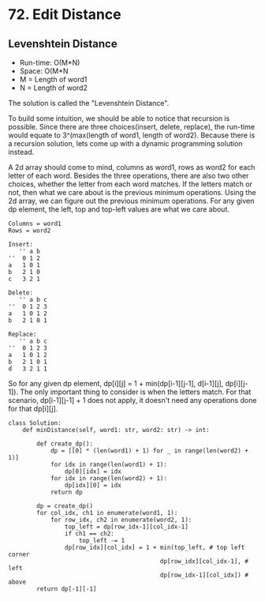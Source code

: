# 72. Edit Distance

## Levenshtein Distance
- Run-time: O(M*N)
- Space: O(M*N
- M = Length of word1
- N = Length of word2

The solution is called the "Levenshtein Distance".

To build some intuition, we should be able to notice that recursion is possible.
Since there are three choices(insert, delete, replace), the run-time would equate to 3^(max(length of word1, length of word2).
Because there is a recursion solution, lets come up with a dynamic programming solution instead.

A 2d array should come to mind, columns as word1, rows as word2 for each letter of each word.
Besides the three operations, there are also two other choices, whether the letter from each word matches.
If the letters match or not, then what we care about is the previous minimum operations.
Using the 2d array, we can figure out the previous minimum operations.
For any given dp element, the left, top and top-left values are what we care about.

```
Columns = word1
Rows = word2

Insert:
   '' a b
''  0 1 2
a   1 0 1
b   2 1 0
c   3 2 1

Delete:
   '' a b c
''  0 1 2 3
a   1 0 1 2
b   2 1 0 1

Replace:
   '' a b c
''  0 1 2 3
a   1 0 1 2
b   2 1 0 1
d   3 2 1 1
```

So for any given dp element, dp[i][j] = 1 + min(dp[i-1][j-1], d[i-1][j], dp[i][j-1]).
The only important thing to consider is when the letters match.
For that scenario, dp[i-1][j-1] + 1 does not apply, it doesn't need any operations done for that dp[i][j].

```
class Solution:
    def minDistance(self, word1: str, word2: str) -> int:

        def create_dp():
            dp = [[0] * (len(word1) + 1) for _ in range(len(word2) + 1)]
            for idx in range(len(word1) + 1):
                dp[0][idx] = idx
            for idx in range(len(word2) + 1):
                dp[idx][0] = idx
            return dp

        dp = create_dp()
        for col_idx, ch1 in enumerate(word1, 1):
            for row_idx, ch2 in enumerate(word2, 1):
                top_left = dp[row_idx-1][col_idx-1]
                if ch1 == ch2:
                    top_left -= 1
                dp[row_idx][col_idx] = 1 + min(top_left, # top left corner
                                           dp[row_idx][col_idx-1], # left
                                           dp[row_idx-1][col_idx]) # above
        return dp[-1][-1]
```
